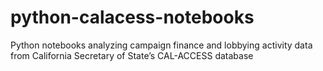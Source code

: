 # python-calacess-notebooks
Python notebooks analyzing campaign finance and lobbying activity data from California Secretary of State’s CAL-ACCESS database

